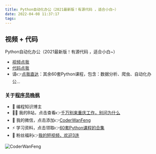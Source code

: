```yaml
---
title: Python自动化办公（2021最新版！有源代码 ，适合小白~）
date: 2022-04-08 11:37:17
tags:
---
```


## 视频 + 代码
Python自动化办公（2021最新版！有源代码 ，适合小白~）
- [视频点我](https://www.bilibili.com/video/BV1wB4y1w7KV)
- [代码点我](https://gitee.com/CoderWanFeng/python4office/tree/master/CourseCode/Python%E8%87%AA%E5%8A%A8%E5%8C%96%E5%8A%9E%E5%85%AC%EF%BC%882021%E6%9C%80%E6%96%B0%E7%89%88%EF%BC%81%E6%9C%89%E6%BA%90%E4%BB%A3%E7%A0%81%20%EF%BC%8C%E9%80%82%E5%90%88%E5%B0%8F%E7%99%BD~%EF%BC%89)
- 请👉[点我直达](http://www.python4office.cn/%E8%B5%84%E6%BA%90%E5%90%88%E9%9B%86-1/)：其余60套Python课程，包含：数据分析、爬虫、自动化办公...

### 关于[程序员晚枫](https://www.bilibili.com/video/BV1sd4y1c7T9)
- 🐧 编程知识博主
- 👨‍💻 我的B站，点击查看👉[千万别来重庆工作，别问为什么](https://www.bilibili.com/video/BV1aD4y1N7ai)
- 💬 我的微信，点击添加👉[CoderWanFeng](https://mp.weixin.qq.com/s/B1V6KeXc7IOEB8DgXLWv3g)
- ⚡ 学习资料，点击领取👉[60套Python课程的合集](http://www.python4office.cn/vedio-course/)
- 🎁 粉丝福利👉[我的短视频，欢迎3连](https://space.bilibili.com/1989702333)

![CoderWanFeng](https://python-office-1300615378.cos.ap-chongqing.myqcloud.com/qr-code.jpg)